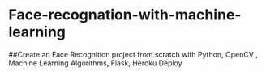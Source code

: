 # Face-recognation-with-machine-learning
##Create an Face Recognition project from scratch with Python, OpenCV , Machine Learning Algorithms, Flask, Heroku Deploy
